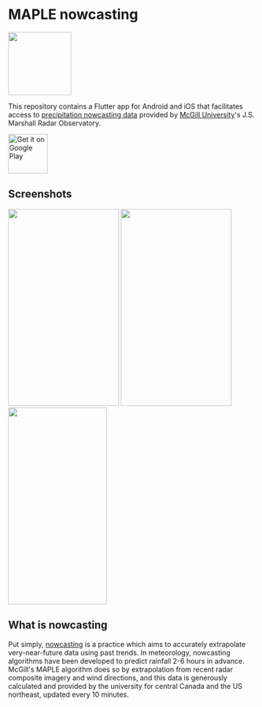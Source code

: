 # MAPLE nowcasting
<img src="https://github.com/the-salami/nowcasting/raw/master/assets/launcher/icon_android.png" width="128" height="128" />

This repository contains a Flutter app for Android and iOS that facilitates access to [precipitation nowcasting data](https://radar.mcgill.ca/imagery/nowcasting.html) provided by [McGill University](https://mcgill.ca/)'s J.S. Marshall Radar Observatory.

<a href="https://play.google.com/store/apps/details?id=com.github.the_salami.nowcasting">
    <img src="https://play.google.com/intl/en_us/badges/images/generic/en_badge_web_generic.png" 
    alt="Get it on Google Play" height="80" />
</a>

## Screenshots
<img src="https://github.com/the-salami/nowcasting/raw/master/screenshots/forecast.png" width="225" height="400" /> <img src="https://github.com/the-salami/nowcasting/raw/master/screenshots/lightmap.png" width="225" height="400" /> <img src="https://github.com/the-salami/nowcasting/raw/master/screenshots/darkmap.png" width="200" height="400" />


## What is nowcasting

Put simply, [nowcasting](https://en.wikipedia.org/wiki/nowcasting_(meteorology)) is a practice which aims to accurately extrapolate very-near-future data using past trends. In meteorology, nowcasting algorithms have been developed to predict rainfall 2-6 hours in advance. McGill's MAPLE algorithm does so by extrapolation from recent radar composite imagery and wind directions, and this data is generously calculated and provided by the university for central Canada and the US northeast, updated every 10 minutes.
